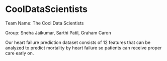 # CoolDataScientists

Team Name: The Cool Data Scientists

Group: Sneha Jaikumar, Sarthi Patil, Graham Caron

Our heart failure prediction dataset consists of 12 features that can be analyzed to predict mortality by heart failure so patients can receive proper care early on.

